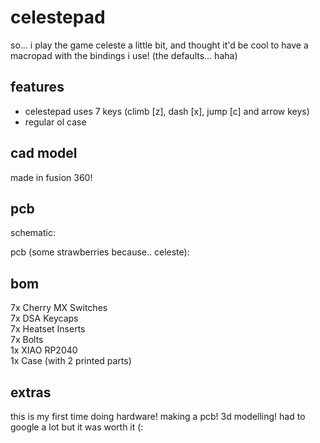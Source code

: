 # celestepad
so... i play the game celeste a little bit, and thought it'd be cool to have a macropad with the bindings i use! (the defaults... haha)


## features
- celestepad uses 7 keys (climb [z], dash [x], jump [c] and arrow keys)
- regular ol case

## cad model

made in fusion 360!

## pcb

schematic:<br>

pcb (some strawberries because.. celeste): <br>

## bom
7x Cherry MX Switches<br>
7x DSA Keycaps<br>
7x Heatset Inserts<br>
7x Bolts<br>
1x XIAO RP2040<br>
1x Case (with 2 printed parts)<br>

## extras
this is my first time doing hardware! making a pcb! 3d modelling! had to google a lot but it was worth it (:

